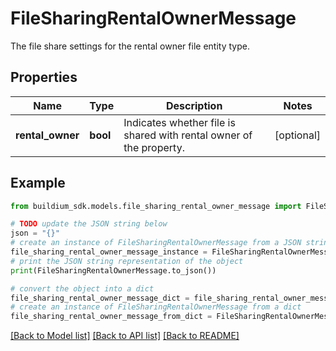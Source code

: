 # FileSharingRentalOwnerMessage

The file share settings for the rental owner file entity type.

## Properties

Name | Type | Description | Notes
------------ | ------------- | ------------- | -------------
**rental_owner** | **bool** | Indicates whether file is shared with rental owner of the property. | [optional] 

## Example

```python
from buildium_sdk.models.file_sharing_rental_owner_message import FileSharingRentalOwnerMessage

# TODO update the JSON string below
json = "{}"
# create an instance of FileSharingRentalOwnerMessage from a JSON string
file_sharing_rental_owner_message_instance = FileSharingRentalOwnerMessage.from_json(json)
# print the JSON string representation of the object
print(FileSharingRentalOwnerMessage.to_json())

# convert the object into a dict
file_sharing_rental_owner_message_dict = file_sharing_rental_owner_message_instance.to_dict()
# create an instance of FileSharingRentalOwnerMessage from a dict
file_sharing_rental_owner_message_from_dict = FileSharingRentalOwnerMessage.from_dict(file_sharing_rental_owner_message_dict)
```
[[Back to Model list]](../README.md#documentation-for-models) [[Back to API list]](../README.md#documentation-for-api-endpoints) [[Back to README]](../README.md)


